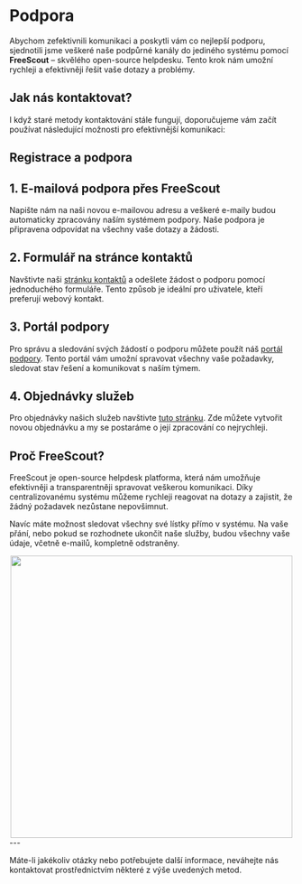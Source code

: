 # Podpora

Abychom zefektivnili komunikaci a poskytli vám co nejlepší podporu, sjednotili jsme veškeré naše podpůrné kanály do jediného systému pomocí **FreeScout** – skvělého open-source helpdesku. Tento krok nám umožní rychleji a efektivněji řešit vaše dotazy a problémy.

## Jak nás kontaktovat?

I když staré metody kontaktování stále fungují, doporučujeme vám začít používat následující možnosti pro efektivnější komunikaci:

## Registrace a podpora

## 1. **E-mailová podpora přes FreeScout**  
Napište nám na naši novou e-mailovou adresu a veškeré e-maily budou automaticky zpracovány naším systémem podpory. Naše podpora je připravena odpovídat na všechny vaše dotazy a žádosti.

## 2. **Formulář na stránce kontaktů**  
Navštivte naši [stránku kontaktů](contact.md) a odešlete žádost o podporu pomocí jednoduchého formuláře. Tento způsob je ideální pro uživatele, kteří preferují webový kontakt.

## 3. **Portál podpory**  
Pro správu a sledování svých žádostí o podporu můžete použít náš [portál podpory](https://helpdesk.oscloud.cz/help/3271740098). Tento portál vám umožní spravovat všechny vaše požadavky, sledovat stav řešení a komunikovat s naším týmem.

## 4. **Objednávky služeb**  
Pro objednávky našich služeb navštivte [tuto stránku](https://helpdesk.oscloud.cz/help/711028727). Zde můžete vytvořit novou objednávku a my se postaráme o její zpracování co nejrychleji.



## Proč FreeScout?

FreeScout je open-source helpdesk platforma, která nám umožňuje efektivněji a transparentněji spravovat veškerou komunikaci. Díky centralizovanému systému můžeme rychleji reagovat na dotazy a zajistit, že žádný požadavek nezůstane nepovšimnut. 

Navíc máte možnost sledovat všechny své lístky přímo v systému. Na vaše přání, nebo pokud se rozhodnete ukončit naše služby, budou všechny vaše údaje, včetně e-mailů, kompletně odstraněny.

<center>
<img src="/img/freescout.png" class="shadow" width="500px">
</center>
---

Máte-li jakékoliv otázky nebo potřebujete další informace, neváhejte nás kontaktovat prostřednictvím některé z výše uvedených metod.
